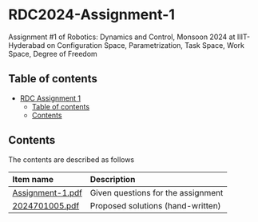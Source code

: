 # RDC2024-Assignment-1

Assignment #1 of Robotics: Dynamics and Control, Monsoon 2024 at IIIT-Hyderabad on Configuration Space, Parametrization, Task Space, Work Space, Degree of Freedom

## Table of contents

- [RDC Assignment 1](#rdc2024-assignment-1)
    - [Table of contents](#table-of-contents)
    - [Contents](#contents)

## Contents

The contents are described as follows

| Item name | Description |
| :---- | :---- |
| [Assignment-1.pdf](./Assignment-1.pdf) | Given questions for the assignment |
| [2024701005.pdf](./2024701005.pdf) | Proposed solutions (hand-written) |  